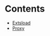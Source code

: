

# Contents
- [Extsload](Extsload.sol/abstract.Extsload.md)
- [Proxy](Proxy.sol/abstract.Proxy.md)
